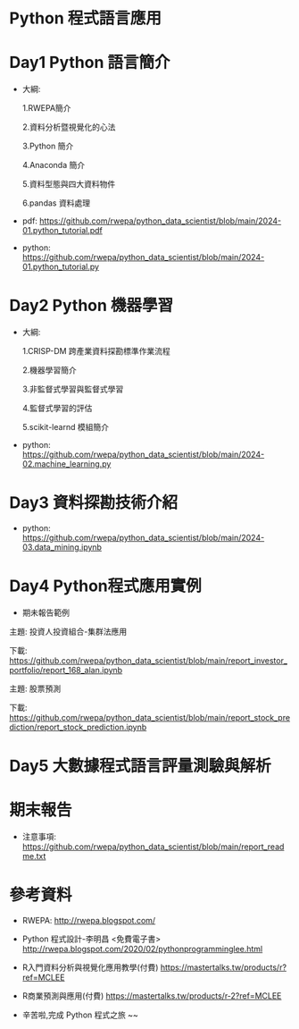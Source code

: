# Python 程式語言應用

# Day1 Python 語言簡介

+ 大綱:

  1.RWEPA簡介

  2.資料分析暨視覺化的心法

  3.Python 簡介

  4.Anaconda 簡介

  5.資料型態與四大資料物件

  6.pandas 資料處理

+ pdf: https://github.com/rwepa/python_data_scientist/blob/main/2024-01.python_tutorial.pdf

+ python: https://github.com/rwepa/python_data_scientist/blob/main/2024-01.python_tutorial.py

# Day2 Python 機器學習

+ 大綱:

  1.CRISP-DM 跨產業資料探勘標準作業流程
  
  2.機器學習簡介
  
  3.非監督式學習與監督式學習
  
  4.監督式學習的評估
  
  5.scikit-learnd 模組簡介

+ python: https://github.com/rwepa/python_data_scientist/blob/main/2024-02.machine_learning.py

# Day3 資料探勘技術介紹

+ python: https://github.com/rwepa/python_data_scientist/blob/main/2024-03.data_mining.ipynb

# Day4 Python程式應用實例

+ 期未報告範例

主題: 投資人投資組合-集群法應用

下載: https://github.com/rwepa/python_data_scientist/blob/main/report_investor_portfolio/report_168_alan.ipynb

主題: 股票預測

下載: https://github.com/rwepa/python_data_scientist/blob/main/report_stock_prediction/report_stock_prediction.ipynb

# Day5 大數據程式語言評量測驗與解析

# 期末報告

+ 注意事項: https://github.com/rwepa/python_data_scientist/blob/main/report_readme.txt

# 參考資料

+ RWEPA: http://rwepa.blogspot.com/

+ Python 程式設計-李明昌 <免費電子書> http://rwepa.blogspot.com/2020/02/pythonprogramminglee.html

+ R入門資料分析與視覺化應用教學(付費) https://mastertalks.tw/products/r?ref=MCLEE

+ R商業預測與應用(付費) https://mastertalks.tw/products/r-2?ref=MCLEE

+ 辛苦啦,完成 Python 程式之旅 ~~
